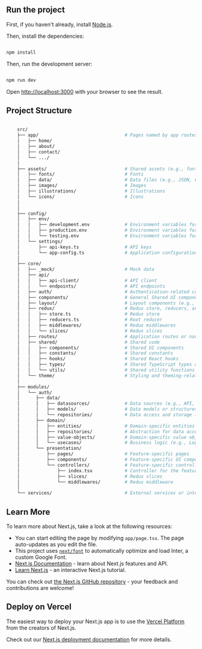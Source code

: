 ## Run the project

First, if you haven't already, install [Node.js](https://nodejs.org/en/download/).

Then, install the dependencies:

```bash

npm install

```

Then, run the development server:

```bash

npm run dev

```

Open [http://localhost:3000](http://localhost:3000) with your browser to see the result.

## Project Structure

```bash

    src/
    ├── app/                                # Pages named by app routes
    │   ├── home/
    │   ├── about/
    │   ├── contact/
    │   └── .../
    │
    ├── assets/                             # Shared assets (e.g., fonts, images)
    │   ├── fonts/                          # Fonts
    │   ├── data/                           # Data files (e.g., JSON, CSV)
    │   ├── images/                         # Images
    │   ├── illustrations/                  # Illustrations
    │   └── icons/                          # Icons
    │
    │
    ├── config/
    │   ├── env/
    │   │   ├── development.env             # Environment variables for development
    │   │   ├── production.env              # Environment variables for production
    │   │   └── testing.env                 # Environment variables for testing
    │   └── settings/
    │       ├── api-keys.ts                 # API keys
    │       └── app-config.ts               # Application configuration
    │
    ├── core/
    │   ├── _mock/                          # Mock data
    │   ├── api/
    │   │   ├── api-client/                 # API client
    │   │   └── endpoints/                  # API endpoints
    │   ├── auth/                           # Authentication-related code
    │   ├── components/                     # General Shared UI components
    │   ├── layout/                         # Layout components (e.g., header, footer)
    │   ├── redux/                          # Redux store, reducers, and middleware
    │   │   ├── store.ts                    # Redux store
    │   │   ├── reducers.ts                 # Root reducer
    │   │   ├── middlewares/                # Redux middlewares
    │   │   └── slices/                     # Redux slices
    │   ├── routes/                         # Application routes or navigation paths
    │   ├── shared/                         # Shared code
    │   │   ├── components/                 # Shared UI components
    │   │   ├── constants/                  # Shared constants
    │   │   ├── hooks/                      # Shared React hooks
    │   │   ├── types/                      # Shared TypeScript types and interfaces
    │   │   └── utils/                      # Shared utility functions and helpers
    │   └── theme/                          # Styling and theming-related files
    │
    ├── modules/
    │   └── auth/
    │      ├── data/
    │      │   ├── datasources/             # Data sources (e.g., API, LocalStorage)
    │      │   ├── models/                  # Data models or structures for data transfer without behavior (e.g., User, Post)
    │      │   └── repositories/            # Data access and storage (e.g., UserRepository)
    │      ├── domain/
    │      │   ├── entities/                # Domain-specific entities with behavior and business rules (e.g., User, Post)
    │      │   ├── repositories/            # Abstraction for data access (e.g., UserRepository)
    │      │   ├── value-objects/           # Domain-specific value objects (e.g., PatientName for Patient entity having firstName and lastName)
    │      │   └── usecases/                # Business logic (e.g., Login, Logout)
    │      └── presentation/
    │          ├── pages/                   # Feature-specific pages
    │          ├── components/              # Feature-specific UI components
    │          └── controllers/             # Feature-specific controllers
    │              ├── index.tsx            # Controller for the feature
    │              ├── slices/              # Redux slices
    │              └── middlewares/         # Redux middleware
    │
    └── services/                           # External services or integrations

```

## Learn More

To learn more about Next.js, take a look at the following resources:

- You can start editing the page by modifying `app/page.tsx`. The page auto-updates as you edit the file.
- This project uses [`next/font`](https://nextjs.org/docs/basic-features/font-optimization) to automatically optimize and load Inter, a custom Google Font.
- [Next.js Documentation](https://nextjs.org/docs) - learn about Next.js features and API.
- [Learn Next.js](https://nextjs.org/learn) - an interactive Next.js tutorial.

You can check out [the Next.js GitHub repository](https://github.com/vercel/next.js/) - your feedback and contributions are welcome!

## Deploy on Vercel

The easiest way to deploy your Next.js app is to use the [Vercel Platform](https://vercel.com/new?utm_medium=default-template&filter=next.js&utm_source=create-next-app&utm_campaign=create-next-app-readme) from the creators of Next.js.

Check out our [Next.js deployment documentation](https://nextjs.org/docs/deployment) for more details.
